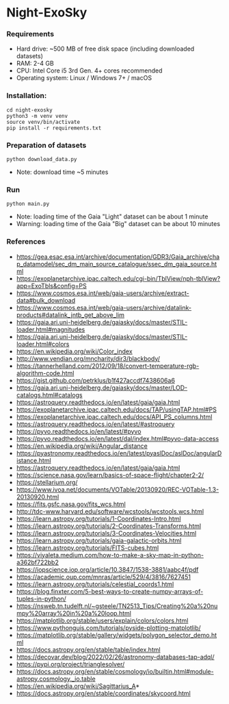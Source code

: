 # Night-ExoSky

### Requirements

- Hard drive: ~500 MB of free disk space (including downloaded datasets)
- RAM: 2-4 GB
- CPU: Intel Core i5 3rd Gen. 4+ cores recommended
- Operating system: Linux / Windows 7+ / macOS

### Installation:

```shell script
cd night-exosky
python3 -m venv venv
source venv/bin/activate
pip install -r requirements.txt 
```

### Preparation of datasets

```shell script
python download_data.py
```
- Note: download time ~5 minutes

### Run

```shell script
python main.py
```
- Note: loading time of the Gaia "Light" dataset can be about 1 minute 
- Warning: loading time of the Gaia "Big" dataset can be about 10 minutes 

### References

- https://gea.esac.esa.int/archive/documentation/GDR3/Gaia_archive/chap_datamodel/sec_dm_main_source_catalogue/ssec_dm_gaia_source.html
- https://exoplanetarchive.ipac.caltech.edu/cgi-bin/TblView/nph-tblView?app=ExoTbls&config=PS
- https://www.cosmos.esa.int/web/gaia-users/archive/extract-data#bulk_download
- https://www.cosmos.esa.int/web/gaia-users/archive/datalink-products#datalink_jntb_get_above_lim
- https://gaia.ari.uni-heidelberg.de/gaiasky/docs/master/STIL-loader.html#magnitudes
- https://gaia.ari.uni-heidelberg.de/gaiasky/docs/master/STIL-loader.html#colors
- https://en.wikipedia.org/wiki/Color_index
- http://www.vendian.org/mncharity/dir3/blackbody/
- https://tannerhelland.com/2012/09/18/convert-temperature-rgb-algorithm-code.html
- https://gist.github.com/petrklus/b1f427accdf7438606a6
- https://gaia.ari.uni-heidelberg.de/gaiasky/docs/master/LOD-catalogs.html#catalogs
- https://astroquery.readthedocs.io/en/latest/gaia/gaia.html
- https://exoplanetarchive.ipac.caltech.edu/docs/TAP/usingTAP.html#PS
- https://exoplanetarchive.ipac.caltech.edu/docs/API_PS_columns.html
- https://astroquery.readthedocs.io/en/latest/#astroquery
- https://pyvo.readthedocs.io/en/latest/#pyvo
- https://pyvo.readthedocs.io/en/latest/dal/index.html#pyvo-data-access
- https://en.wikipedia.org/wiki/Angular_distance
- https://pyastronomy.readthedocs.io/en/latest/pyaslDoc/aslDoc/angularDistance.html
- https://astroquery.readthedocs.io/en/latest/gaia/gaia.html
- https://science.nasa.gov/learn/basics-of-space-flight/chapter2-2/
- https://stellarium.org/
- https://www.ivoa.net/documents/VOTable/20130920/REC-VOTable-1.3-20130920.html
- https://fits.gsfc.nasa.gov/fits_wcs.html
- http://tdc-www.harvard.edu/software/wcstools/wcstools.wcs.html
- https://learn.astropy.org/tutorials/1-Coordinates-Intro.html
- https://learn.astropy.org/tutorials/2-Coordinates-Transforms.html
- https://learn.astropy.org/tutorials/3-Coordinates-Velocities.html
- https://learn.astropy.org/tutorials/gaia-galactic-orbits.html
- https://learn.astropy.org/tutorials/FITS-cubes.html
- https://viyaleta.medium.com/how-to-make-a-sky-map-in-python-a362bf722bb2
- https://iopscience.iop.org/article/10.3847/1538-3881/aabc4f/pdf
- https://academic.oup.com/mnras/article/529/4/3816/7627451
- https://learn.astropy.org/tutorials/celestial_coords1.html
- https://blog.finxter.com/5-best-ways-to-create-numpy-arrays-of-tuples-in-python/
- https://nsweb.tn.tudelft.nl/~gsteele/TN2513_Tips/Creating%20a%20numpy%20array%20in%20a%20loop.html
- https://matplotlib.org/stable/users/explain/colors/colors.html
- https://www.pythonguis.com/tutorials/pyside-plotting-matplotlib/
- https://matplotlib.org/stable/gallery/widgets/polygon_selector_demo.html
- https://docs.astropy.org/en/stable/table/index.html
- https://decovar.dev/blog/2022/02/26/astronomy-databases-tap-adql/
- https://pypi.org/project/trianglesolver/
- https://docs.astropy.org/en/stable/cosmology/io/builtin.html#module-astropy.cosmology._io.table
- https://en.wikipedia.org/wiki/Sagittarius_A*
- https://docs.astropy.org/en/stable/coordinates/skycoord.html
